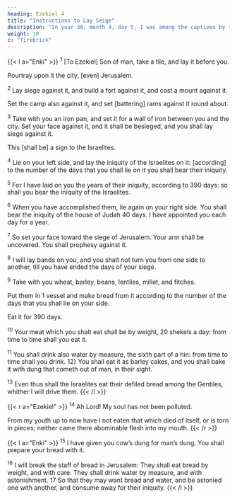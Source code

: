 ```yaml
---
heading: Ezekiel 4
title: "Instructions to Lay Seige"
description: "In year 30, month 4, day 5, I was among the captives by the river of Chebar"
weight: 10
c: "firebrick"
---
```




{{< l a="Enki" >}}
<sup>1</sup> [To Ezekiel] Son of man, take a tile, and lay it before you.

Pourtray upon it the city, [even] Jerusalem.  

<sup>2</sup> Lay siege against it, and build a fort against it, and cast a mount against it.

Set the camp also against it, and set [battering] rams against it round about.

<sup>3</sup> Take with you an iron pan, and set it for a wall of iron between you and the city. Set your face against it, and it shall be besieged, and you shall lay siege against it. 

This [shall be] a sign to the Israelites. 

<sup>4</sup> Lie on your left side, and lay the iniquity of the Israelites on it: [according] to the number of the days that you shall lie on it you shall bear their iniquity.

<sup>5</sup> For I have laid on you the years of their iniquity, according to 390 days: so shall you bear the iniquity of the Israelites.

<sup>6</sup> When you have accomplished them, lie again on your right side. You shall bear the iniquity of the house of Judah 40 days. I have appointed you each day for a year.  

<sup>7</sup> So set your face toward the siege of Jerusalem. Your arm shall be uncovered. You shall prophesy against it. 

<sup>8</sup> I will lay bands on you, and you shalt not turn you from one side to another, till you have ended the days of your siege.

<sup>9</sup> Take with you wheat, barley, beans, lentiles, millet, and fitches.

Put them in 1 vessel and make bread from it according to the number of the days that you shall lie on your side. 

Eat it for 390 days.

<sup>10</sup> Your meat which you shalt eat shall be by weight, 20 shekels a day: from time to time shall you eat it. 

<sup>11</sup> You shall drink also water by measure, the sixth part of a hin: from time to time shall you drink. 12} You shall eat it as barley cakes, and you shall bake it with dung that cometh out of man, in their sight. 

<sup>13</sup> Even thus shall the Israelites eat their defiled bread among the Gentiles, whither I will drive them. 
{{< /l >}}


{{< r a="Ezekiel" >}}
<sup>14</sup> Ah Lord! My soul has not been polluted.

From my youth up to now have I not eaten that which died of itself, or is torn in pieces; neither came there abominable flesh into my mouth. 
{{< /r >}}


{{< l a="Enki" >}}
<sup>15</sup> I have given you cow’s dung for man’s dung. You shall prepare your bread with it.

<sup>16</sup> I will break the staff of bread in Jerusalem: They shall eat bread by weight, and with care. They shall drink water by measure, and with astonishment. 17 So that they may want bread and water, and be astonied one with another, and consume away for their iniquity.
{{< /l >}}
